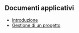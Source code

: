## Documenti applicativi
- [Introduzione](Sorgenti/MB/DOC/S5GPRO_00)
- [Gestione di un progetto](Sorgenti/MB/DOC/S5GPRO_02)
